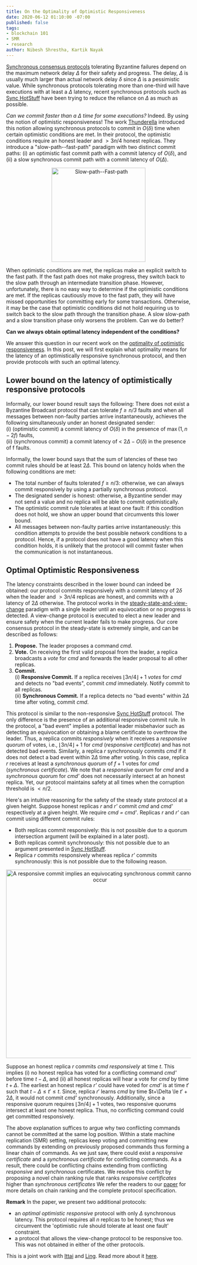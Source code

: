 ```yaml
---
title: On the Optimality of Optimistic Responsiveness
date: 2020-06-12 01:10:00 -07:00
published: false
tags:
- blockchain 101
- SMR
- research
author: Nibesh Shrestha, Kartik Nayak
---
```


[Synchronous consensus protocols](https://decentralizedthoughts.github.io/2019-11-11-authenticated-synchronous-bft/) tolerating Byzantine failures 
depend on the maximum network delay $\Delta$ for their safety and progress. The delay, $\Delta$ is usually much larger than actual network delay
$\delta$ since $\Delta$ is a pessimistic value. While synchronous protocols tolerating more than one-third will have executions with at least a $\Delta$ latency, recent synchronous protocols such as [Sync HotStuff](https://decentralizedthoughts.github.io/2019-11-12-Sync-HotStuff/) have been
trying to reduce the reliance on $\Delta$ as much as possible.

*Can we commit faster than a $\Delta$ time for some executions?* Indeed. By using the notion of optimistic responsiveness! The work [Thunderella](https://link.springer.com/chapter/10.1007/978-3-319-78375-8_1) introduced this notion allowing synchronous protocols to commit in $O(\delta)$ time when certain optimistic conditions
are met. In their protocol, the optimistic conditions require an honest leader and $>3n/4$ honest replicas. They introduce a 
"slow-path--fast-path" paradigm with two distinct commit paths: (i) an optimistic fast commit path with a commit latency of $O(\delta)$,
and (ii) a slow synchronous commit path with a commit latency of $O(\Delta)$.

<p align="center">
  <img src="/uploads/slowpath-fastpath.png" width="256" title="Slow-path--Fast-path">
</p>

When optimistic conditions are met, the replicas make an explicit switch to 
the fast path. If the fast path does not make progress, they switch back to the slow path through an intermediate transition phase. However, unfortunately, there is no easy way to determine if the optimistic conditions are met. If the replicas cautiously move to the fast path, they will have missed opportunities for committing early for some transactions. Otherwise, it may be the case that optimistic conditions did not hold requiring us to switch back to the slow path through the transition phase. A slow slow-path and a slow transition phase only worsens the problem. Can we do better? 

**Can we always obtain optimal latency independent of the conditions?**
 
We answer this question in our recent work on the [optimality of optimistic responsiveness](https://eprint.iacr.org/2020/458.pdf). In this post, we will first explain what optimality means for the latency of an optimistically responsive synchronous protocol, and then provide protocols with such an optimal latency.

## Lower bound on the latency of optimistically responsive protocols

Informally, our lower bound result says the following: 
There does not exist a Byzantine Broadcast protocol that can tolerate *$f \geq n/3$* faults and when all messages between
 non-faulty parties arrive instantaneously, achieves the following simultaneously under an honest designated sender:  
(i) (optimistic commit) a commit latency of $O(\delta)$ in the presence of $\max(1, n − 2f)$ faults,  
(ii) (synchronous commit) a commit latency of < $2\Delta − O(\delta)$ in the presence of f faults.

Informally, the lower bound says that the sum of latencies of these two commit rules should be at least $2\Delta$. This bound on latency holds when the following conditions are met:
- The total number of faults tolerated $f \geq n/3$: otherwise, we can always commit responsively by using a partially synchronous protocol.
- The designated sender is honest: otherwise, a Byzantine sender may not send a value and no replica will be able to commit optimistically.
- The optimistic commit rule tolerates at least one fault: if this condition does not hold, we show an upper bound that circumvents this lower bound.
- All messages between non-faulty parties arrive instantaneously: this condition attempts to provide the best possible network conditions to a protocol. Hence, if a protocol does not have a good latency when this condition holds, it is unlikely that the protocol will commit faster when the communication is not instantaneous.


## Optimal Optimistic Responsiveness

The latency constraints described in the lower bound can indeed be obtained: our protocol commits responsively with a commit latency of $2\delta$ when the leader and $>3n/4$ replicas are honest, and commits with a latency of $2\Delta$ otherwise.
The protocol works in the [steady-state-and-view-change](https://decentralizedthoughts.github.io/2019-10-15-consensus-for-state-machine-replication/) paradigm with a single leader until an equivocation or no progress is detected.
A view-change protocol is executed to elect a new leader and ensure safety when the current leader fails to make progress.
Our core consensus protocol in the steady-state is extremely simple, and can be described as follows:

1. **Propose.** The leader proposes a command *cmd*.  
2. **Vote.** On receiving the first valid proposal from the leader, a replica broadcasts a *vote* for *cmd* and forwards the leader proposal to all other replicas.  
3. **Commit.**  
  (i) **Responsive Commit.** If a replica receives $\lfloor 3n/4 \rfloor + 1$ *votes* for *cmd* and detects no "bad events", commit *cmd* immediately. Notify commit to all replicas.    
  (ii) **Synchronous Commit.** If a replica detects no "bad events" within $2\Delta$ time after voting, commit *cmd*.  

This protocol is similar to the non-responsive [Sync HotStuff](https://decentralizedthoughts.github.io/2019-11-12-Sync-HotStuff/) protocol. The only difference is the presence of an additional responsive commit rule. In the protocol, a "bad event" implies a potential leader misbehavior such as detecting an equivocation or obtaining a blame certificate to overthrow the leader. Thus, a replica commits *responsively* when it receives a *responsive quorum* of votes, i.e., $\lfloor 3n/4 \rfloor + 1$ for *cmd* (*responsive certificate*) and has not detected bad events. Similarly, a replica *r* synchronously commits *cmd* if it does not detect a bad event within $2\Delta$ time after voting. In this case, replica *r* receives at least a *synchronous quorum* of $f+1$ votes for *cmd* (*synchronous certificate*).
We note that a *responsive quorum* for *cmd* and a *synchronous quorum* for *cmd'* does not necessarily intersect at an honest replica. Yet, our protocol maintains safety at all times when the corruption threshold is $< n/2$.

Here's an intuitive reasoning for the safety of the steady state protocol at a given height. Suppose honest replicas *r* and *r'* commit *cmd* and *cmd'* respectively at a given height. We require *cmd = cmd'*. Replicas *r* and *r'* can commit using different commit rules:

- Both replicas commit responsively: this is not possible due to a quorum intersection argument (will be explained in a later post).
- Both replicas commit synchronously: this not possible due to an argument presented in [Sync HotStuff](https://decentralizedthoughts.github.io/2019-11-12-Sync-HotStuff/).
- Replica *r* commits responsively whereas replica *r'* commits synchronously: this is not possible due to the following reason.

<p align="center">
<img src="/uploads/optsync.png" width="512" title="A responsive commit implies an equivocating synchronous commit cannot occur">
</p>

Suppose an honest replica *r* commits *cmd* *responsively* at time *t*. This implies (i) no honest replica has voted for a conflicting command *cmd'* before time $t-\Delta$, and (ii) all honest replicas will hear a vote for *cmd* by time $t+\Delta$.
The earliest an honest replica *r'* could have voted for *cmd'* is at time $t'$ such that $t-\Delta \le t' \le t$. Since, replica $r'$ learns *cmd* by time $t+\Delta \le $t' + 2\Delta$, it would not commit *cmd'* synchronously. 
Additionally, since a responsive quorum requires $\lfloor 3n/4 \rfloor + 1$ votes, two responsive quorums intersect at least one honest replica. Thus, no conflicting command could get committed responsively.

The above explanation suffices to argue why two conflicting commands cannot be committed at the same log position. Within a state machine replication (SMR) setting, replicas keep voting and committing new commands by extending on previously proposed commands thus forming a linear chain of commands. As we just saw, there could exist a *responsive certificate* and a *synchronous certificate* for conflicting commands. As a result, there could be conflicting chains extending from conflicting *responsive* and *synchronous* certificates. We resolve this conflict by proposing a novel chain ranking rule that ranks *responsive certificates* higher than *synchronous certificates*
We refer the readers to our [paper](https://eprint.iacr.org/2020/458.pdf) for more details on chain ranking and the complete protocol specification.

**Remark** 
In the paper, we present two additional protocols:
- an *optimal optimistic responsive* protocol with only $\Delta$ synchronous latency. This protocol requires all $n$ replicas to be honest; thus we circumvent the 'optimistic rule should tolerate at least one fault' constraint.
- a protocol that allows the view-change protocol to be responsive too. This was not obtained in either of the other protocols.

This is a joint work with [Ittai](https://research.vmware.com/researchers/ittai-abraham) and [Ling](https://sites.google.com/view/renling). Read more about it [here](https://eprint.iacr.org/2020/458.pdf).
